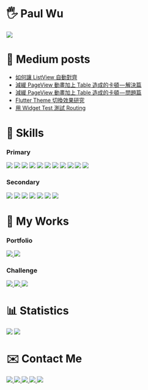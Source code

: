 # 🖐 Paul Wu

<img src="https://hits.seeyoufarm.com/api/count/incr/badge.svg?url=https%3A%2F%2Fgithub.com%2Feasylive19891212%2Fhit-counter" />

# 📝 Medium posts
<!-- BLOG-POST-LIST:START -->
- [如何讓 ListView 自動對齊](https://easylive1989.medium.com/%E5%A6%82%E4%BD%95%E8%AE%93-listview-%E8%87%AA%E5%8B%95%E5%B0%8D%E9%BD%8A-e36476c3068e?source=rss-e16ddedcd5d2------2)
- [減緩 PageView 動畫加上 Table 造成的卡頓 — 解決篇](https://medium.com/cloud-latitude-engineering-blog/%E6%B8%9B%E7%B7%A9-pageview-%E5%8B%95%E7%95%AB%E5%8A%A0%E4%B8%8A-table-%E9%80%A0%E6%88%90%E7%9A%84%E5%8D%A1%E9%A0%93-%E8%A7%A3%E6%B1%BA%E7%AF%87-c17e93a8c4de?source=rss-e16ddedcd5d2------2)
- [減緩 PageView 動畫加上 Table 造成的卡頓 — 問題篇](https://medium.com/cloud-latitude-engineering-blog/%E6%B8%9B%E7%B7%A9-pageview-%E5%8B%95%E7%95%AB%E5%8A%A0%E4%B8%8A-table-%E9%80%A0%E6%88%90%E7%9A%84%E5%8D%A1%E9%A0%93-%E5%95%8F%E9%A1%8C%E7%AF%87-7da0051d25ff?source=rss-e16ddedcd5d2------2)
- [Flutter Theme 切換效果研究](https://easylive1989.medium.com/flutter-theme-%E5%88%87%E6%8F%9B-30b80a9f408d?source=rss-e16ddedcd5d2------2)
- [用 Widget Test 測試 Routing](https://easylive1989.medium.com/%E7%94%A8-widget-test-%E6%B8%AC%E8%A9%A6-routing-c180c8665b49?source=rss-e16ddedcd5d2------2)
<!-- BLOG-POST-LIST:END -->

# 🔧 Skills
### Primary
<p floa="left">
    <img src="https://img.shields.io/badge/Flutter-02569B?style=for-the-badge&logo=flutter&logoColor=white" />
    <img src="https://img.shields.io/badge/Dart-0175C2?style=for-the-badge&logo=dart&logoColor=white" />
    <img src="https://img.shields.io/badge/Notion-000000?style=for-the-badge&logo=notion&logoColor=white" />
    <img src="https://img.shields.io/badge/Miro-F7C922?style=for-the-badge&logo=Miro&logoColor=050036" />
    <img src="https://img.shields.io/badge/Obsidian-483699?style=for-the-badge&logo=Obsidian&logoColor=white" />
    <img src="https://img.shields.io/badge/mac%20os-000000?style=for-the-badge&logo=apple&logoColor=white" />
    <img src="https://img.shields.io/badge/GitHub-100000?style=for-the-badge&logo=github&logoColor=white" />
    <img src="https://img.shields.io/badge/GIT-E44C30?style=for-the-badge&logo=git&logoColor=white" />
    <img src="https://img.shields.io/badge/VIM-%2311AB00.svg?&style=for-the-badge&logo=vim&logoColor=white" />
    <img src="https://img.shields.io/badge/IntelliJ_IDEA-000000.svg?style=for-the-badge&logo=intellij-idea&logoColor=white" />
    <img src="https://img.shields.io/badge/firebase-ffca28?style=for-the-badge&logo=firebase&logoColor=black" />
</p>

### Secondary
<p floa="left">
    <img src="https://img.shields.io/badge/Python-FFD43B?style=for-the-badge&logo=python&logoColor=blue" />
    <img src="https://img.shields.io/badge/C%23-239120?style=for-the-badge&logo=c-sharp&logoColor=white" />
    <img src="https://img.shields.io/badge/Rider-000000?style=for-the-badge&logo=Rider&logoColor=white" />
    <img src="https://img.shields.io/badge/Docker-2CA5E0?style=for-the-badge&logo=docker&logoColor=white" />
    <img src="https://img.shields.io/badge/.NET-512BD4?style=for-the-badge&logo=dotnet&logoColor=white" />
    <img src="https://img.shields.io/badge/Java-%23ED8B00.svg?style=for-the-badge&logo=openjdk&logoColor=white" />
    <img src="https://img.shields.io/badge/Spring%20Boot-6DB33F?style=for-the-badge&logo=springboot&logoColor=fff" />
</p>


# 🔧 My Works
### Portfolio
<p floa="left">
<a href="https://play.google.com/store/apps/developer?id=Paul+Wu">
    <img src="https://img.shields.io/badge/Google_Play-414141?style=for-the-badge&logo=google-play&logoColor=white" />
</a>
<a href="https://easylive1989.github.io./">
    <img src="https://img.shields.io/badge/Portfolio-%23000000.svg?style=for-the-badge&logo=firefox&logoColor=#FF7139" />
</a>
</p>

### Challenge
<p floa="left">
<a href="https://ithelp.ithome.com.tw/users/20129825/ironman/3440">
    <img src="https://img.shields.io/badge/%E5%AE%8C%E8%B3%BD-12th%20iThome%20%E9%90%B5%E4%BA%BA%E8%B3%BD-2485c2" />
</a>
<a href="https://ithelp.ithome.com.tw/users/20129825/ironman/4992">
    <img src="https://img.shields.io/badge/%E4%BD%B3%E4%BD%9C-2022%20iThome%20%E9%90%B5%E4%BA%BA%E8%B3%BD-2485c2" />
</a>
<a href="https://ithelp.ithome.com.tw/users/20129825/ironman/5974">
    <img src="https://img.shields.io/badge/%E4%BD%B3%E4%BD%9C-2023%20iThome%20%E9%90%B5%E4%BA%BA%E8%B3%BD-2485c2" />
</a>
</p>

# 📊 Statistics
<p floa="left">
    <img src="https://github-readme-stats.vercel.app/api/top-langs/?username=easylive1989" />
    <img src="https://github-readme-stats.vercel.app/api?username=easylive1989" />
</p>

# ✉️ Contact Me

<p floa="left">
<a href="https://www.linkedin.com/in/paul-wu-810280135/">
<img src="https://img.shields.io/badge/LinkedIn-0077B5?style=for-the-badge&logo=linkedin&logoColor=white" />
</a>

<a href="https://play.google.com/store/apps/developer?id=Paul+Wu">
<img src="https://img.shields.io/badge/Google_Play-414141?style=for-the-badge&logo=google-play&logoColor=white" />
</a>
<a href="https://ithelp.ithome.com.tw/users/20129825/ironman/3440">
<img src="https://img.shields.io/badge/%E5%AE%8C%E8%B3%BD-12th%20iThome%20%E9%90%B5%E4%BA%BA%E8%B3%BD-2485c2" />
</a>
<a href="https://ithelp.ithome.com.tw/users/20129825/ironman/4992">
<img src="https://img.shields.io/badge/%E4%BD%B3%E4%BD%9C-2022%20iThome%20%E9%90%B5%E4%BA%BA%E8%B3%BD-2485c2" />
</a>
<a href="https://ithelp.ithome.com.tw/users/20129825/ironman/5974">
<img src="https://img.shields.io/badge/%E4%BD%B3%E4%BD%9C-2023%20iThome%20%E9%90%B5%E4%BA%BA%E8%B3%BD-2485c2" />
</a>
</p>

